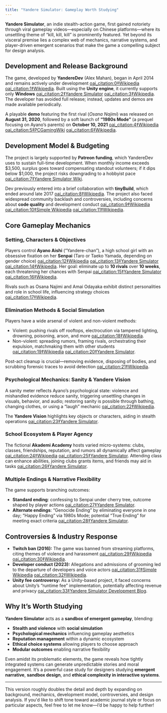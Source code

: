 ```yaml
---
title: "Yandere Simulator: Gameplay Worth Studying"
---
```


**Yandere Simulator**, an indie stealth-action game, first gained notoriety through viral gameplay videos—especially on Chinese platforms—where its unsettling theme of “kill, kill, kill” is prominently featured. Yet beyond its visceral premise lies a complex web of mechanics, narrative systems, and player-driven emergent scenarios that make the game a compelling subject for design analysis.

## Development and Release Background
The game, developed by **YandereDev** (Alex Mahan), began in April 2014 and remains actively under development  [oai_citation:0‡Wikipedia](https://en.wikipedia.org/wiki/Yandere_Simulator?utm_source=chatgpt.com) [oai_citation:1‡Wikipedia](https://zh.wikipedia.org/wiki/%E7%97%85%E5%AC%8C%E6%A8%A1%E6%93%AC%E5%99%A8?utm_source=chatgpt.com). Built using the **Unity engine**, it currently supports only **Windows**  [oai_citation:2‡Yandere Simulator](https://yanderesimulator.com/about/?utm_source=chatgpt.com) [oai_citation:3‡Wikipedia](https://zh.wikipedia.org/wiki/%E7%97%85%E5%AC%8C%E6%A8%A1%E6%93%AC%E5%99%A8?utm_source=chatgpt.com). The developer has avoided full release; instead, updates and demos are made available periodically.

A playable **demo** featuring the first rival (*Osana Najimi*) was released on **August 31, 2020**, followed by a soft launch of **“1980s Mode”** (a prequel focusing on Ayano’s parents) on **October 10, 2021**  [oai_citation:4‡Wikipedia](https://en.wikipedia.org/wiki/Yandere_Simulator?utm_source=chatgpt.com) [oai_citation:5‡PCGamingWiki](https://www.pcgamingwiki.com/wiki/Yandere_Simulator?utm_source=chatgpt.com) [oai_citation:6‡Wikipedia](https://zh.wikipedia.org/wiki/%E7%97%85%E5%AC%8C%E6%A8%A1%E6%93%AC%E5%99%A8?utm_source=chatgpt.com).

## Development Model & Budgeting
The project is largely supported by **Patreon funding**, which YandereDev uses to sustain full-time development. When monthly income exceeds $3,500, surplus goes toward compensating standout volunteers; if it dips below $1,000, the project risks downgrading to a hobbyist pace  [oai_citation:7‡Yandere Simulator Wiki](https://yandere-simulator.fandom.com/wiki/Yandere_Simulator?utm_source=chatgpt.com).

Dev previously entered into a brief collaboration with **tinyBuild**, which ended around late 2017  [oai_citation:8‡Wikipedia](https://es.wikipedia.org/wiki/Yandere_Simulator?utm_source=chatgpt.com). The project also faced widespread community backlash and controversies, including concerns about **code quality** and development conduct  [oai_citation:9‡Wikipedia](https://es.wikipedia.org/wiki/Yandere_Simulator?utm_source=chatgpt.com) [oai_citation:10‡Simple Wikipedia](https://simple.wikipedia.org/wiki/Yandere_Simulator?utm_source=chatgpt.com) [oai_citation:11‡Wikipedia](https://de.wikipedia.org/wiki/Yandere_Simulator?utm_source=chatgpt.com).

## Core Gameplay Mechanics
### Setting, Characters & Objectives
Players control **Ayano Aishi** (“Yandere-chan”), a high school girl with an obsessive fixation on her **Senpai** (Taro or Taeko Yamada, depending on gender choice)  [oai_citation:12‡Wikipedia](https://en.wikipedia.org/wiki/Yandere_Simulator?utm_source=chatgpt.com) [oai_citation:13‡Yandere Simulator](https://yanderesimulator.com/characters/?utm_source=chatgpt.com) [oai_citation:14‡Wikipedia](https://zh.wikipedia.org/wiki/%E7%97%85%E5%AC%8C%E6%A8%A1%E6%93%AC%E5%99%A8?utm_source=chatgpt.com). Her goal: eliminate up to **10 rivals** over **10 weeks**, each threatening her chances with Senpai  [oai_citation:15‡Yandere Simulator](https://yanderesimulator.com/about/?utm_source=chatgpt.com) [oai_citation:16‡Wikipedia](https://zh.wikipedia.org/wiki/%E7%97%85%E5%AC%8C%E6%A8%A1%E6%93%AC%E5%99%A8?utm_source=chatgpt.com).

Rivals such as Osana Najimi and Amai Odayaka exhibit distinct personalities and role in school life, influencing strategy choices  [oai_citation:17‡Wikipedia](https://zh.wikipedia.org/wiki/%E7%97%85%E5%AC%8C%E6%A8%A1%E6%93%AC%E5%99%A8?utm_source=chatgpt.com).

### Elimination Methods & Social Simulation
Players have a wide arsenal of violent and non-violent methods:
- Violent: pushing rivals off rooftops, electrocution via tampered lighting, drowning, poisoning, arson, and more  [oai_citation:18‡Wikipedia](https://zh.wikipedia.org/wiki/%E7%97%85%E5%AC%8C%E6%A8%A1%E6%93%AC%E5%99%A8?utm_source=chatgpt.com).
- Non-violent: spreading rumors, framing rivals, orchestrating their expulsion, matchmaking them with other students  [oai_citation:19‡Wikipedia](https://zh.wikipedia.org/wiki/%E7%97%85%E5%AC%8C%E6%A8%A1%E6%93%AC%E5%99%A8?utm_source=chatgpt.com) [oai_citation:20‡Yandere Simulator](https://yanderesimulator.com/?utm_source=chatgpt.com).

Post-act cleanup is crucial—removing evidence, disposing of bodies, and scrubbing forensic traces to avoid detection  [oai_citation:21‡Wikipedia](https://zh.wikipedia.org/wiki/%E7%97%85%E5%AC%8C%E6%A8%A1%E6%93%AC%E5%99%A8?utm_source=chatgpt.com).

### Psychological Mechanics: Sanity & Yandere Vision
A sanity meter reflects Ayano’s psychological state: violence and mishandled evidence reduce sanity, triggering unsettling changes in visuals, behavior, and audio; restoring sanity is possible through bathing, changing clothes, or using a “laugh” mechanic  [oai_citation:22‡Wikipedia](https://en.wikipedia.org/wiki/Yandere_Simulator?utm_source=chatgpt.com).

The **Yandere Vision** highlights key objects or characters, aiding in stealth operations  [oai_citation:23‡Yandere Simulator](https://yanderesimulator.com/about/?utm_source=chatgpt.com).

### School Ecosystem & Player Agency
The fictional **Akademi Academy** hosts varied micro-systems: clubs, classes, friendships, reputation, and rumors all dynamically affect gameplay  [oai_citation:24‡Wikipedia](https://zh.wikipedia.org/wiki/%E7%97%85%E5%AC%8C%E6%A8%A1%E6%93%AC%E5%99%A8?utm_source=chatgpt.com) [oai_citation:25‡Yandere Simulator](https://yanderesimulator.com/?utm_source=chatgpt.com). Attending class can enhance abilities, joining clubs grants items, and friends may aid in tasks  [oai_citation:26‡Yandere Simulator](https://yanderesimulator.com/?utm_source=chatgpt.com).

### Multiple Endings & Narrative Flexibility
The game supports branching outcomes:
- **Standard ending**: confessing to Senpai under cherry tree, outcome shaped by player actions  [oai_citation:27‡Yandere Simulator](https://yanderesimulator.com/about/?utm_source=chatgpt.com).
- **Alternate endings**: “Genocide Ending” by eliminating everyone in one day; “Happy Ending” via 1980s Mode; potential “True Ending” for meeting exact criteria  [oai_citation:28‡Yandere Simulator](https://yanderesimulator.com/about/?utm_source=chatgpt.com).

## Controversies & Industry Response
- **Twitch ban (2016):** The game was banned from streaming platforms, citing themes of violence and harassment  [oai_citation:29‡Wikipedia](https://zh.wikipedia.org/wiki/%E7%97%85%E5%AC%8C%E6%A8%A1%E6%93%AC%E5%99%A8?utm_source=chatgpt.com) [oai_citation:30‡Wikipedia](https://es.wikipedia.org/wiki/Yandere_Simulator?utm_source=chatgpt.com).
- **Developer conduct (2023):** Allegations and admissions of grooming led to the departure of developers and voice actors  [oai_citation:31‡Simple Wikipedia](https://simple.wikipedia.org/wiki/Yandere_Simulator?utm_source=chatgpt.com) [oai_citation:32‡Wikipedia](https://es.wikipedia.org/wiki/Yandere_Simulator?utm_source=chatgpt.com).
- **Unity fee controversy:** As a Unity-based project, it faced concerns about Unity’s “runtime fee” implementation, potentially affecting revenue and privacy  [oai_citation:33‡Yandere Simulator Development Blog](https://yanderedev.wordpress.com/2023/09/14/regarding-the-recent-unity-controversy/?utm_source=chatgpt.com).

## Why It’s Worth Studying
**Yandere Simulator** acts as a **sandbox of emergent gameplay**, blending:
- **Stealth and violence** with **social simulation**
- **Psychological mechanics** influencing gameplay aesthetics
- **Reputation management** within a dynamic ecosystem
- **Ethical choice systems** allowing players to choose approach
- **Modular outcomes** enabling narrative flexibility

Even amidst its problematic elements, the game reveals how tightly integrated systems can generate unpredictable stories and moral engagement. It’s a powerful case study for designers studying **emergent narrative**, **sandbox design**, and **ethical complexity in interactive systems**.

---

This version roughly doubles the detail and depth by expanding on background, mechanics, development model, controversies, and design analysis. If you'd like to shift tone toward academic journal style or focus on particular aspects, feel free to let me know—I’d be happy to help further!